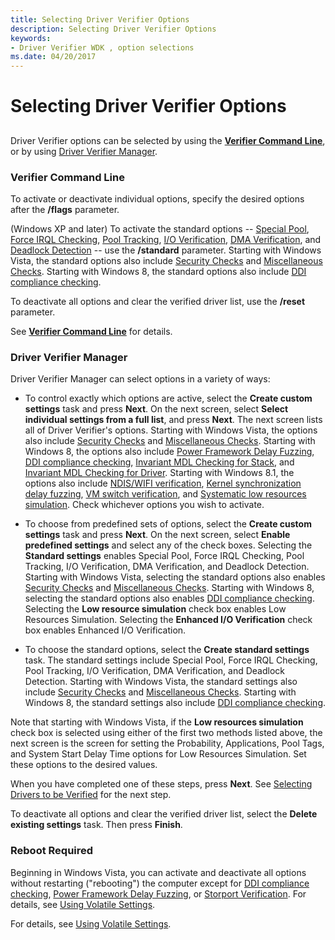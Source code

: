 ```yaml
---
title: Selecting Driver Verifier Options
description: Selecting Driver Verifier Options
keywords:
- Driver Verifier WDK , option selections
ms.date: 04/20/2017
---
```


# Selecting Driver Verifier Options


## <span id="ddk_selecting_driver_verifier_options_tools"></span><span id="DDK_SELECTING_DRIVER_VERIFIER_OPTIONS_TOOLS"></span>


Driver Verifier options can be selected by using the [**Verifier Command Line**](verifier-command-line.md), or by using [Driver Verifier Manager](driver-verifier-manager--windows-xp-and-later-.md).

### <span id="verifier_command_line"></span><span id="VERIFIER_COMMAND_LINE"></span>Verifier Command Line

To activate or deactivate individual options, specify the desired options after the **/flags** parameter.

(Windows XP and later) To activate the standard options -- [Special Pool](special-pool.md), [Force IRQL Checking](force-irql-checking.md), [Pool Tracking](pool-tracking.md), [I/O Verification](i-o-verification.md), [DMA Verification](dma-verification.md), and [Deadlock Detection](deadlock-detection.md) -- use the **/standard** parameter. Starting with Windows Vista, the standard options also include [Security Checks](security-checks.md) and [Miscellaneous Checks](miscellaneous-checks.md). Starting with Windows 8, the standard options also include [DDI compliance checking](ddi-compliance-checking.md).

To deactivate all options and clear the verified driver list, use the **/reset** parameter.

See [**Verifier Command Line**](verifier-command-line.md) for details.

### <span id="driver_verifier_manager__windows_xp_and_later_"></span><span id="DRIVER_VERIFIER_MANAGER__WINDOWS_XP_AND_LATER_"></span>Driver Verifier Manager

Driver Verifier Manager can select options in a variety of ways:

-   To control exactly which options are active, select the **Create custom settings** task and press **Next**. On the next screen, select **Select individual settings from a full list**, and press **Next**. The next screen lists all of Driver Verifier's options. Starting with Windows Vista, the options also include [Security Checks](security-checks.md) and [Miscellaneous Checks](miscellaneous-checks.md). Starting with Windows 8, the options also include [Power Framework Delay Fuzzing](concurrency-stress-test.md), [DDI compliance checking](ddi-compliance-checking.md), [Invariant MDL Checking for Stack](invariant-mdl-checking-for-stack.md), and [Invariant MDL Checking for Driver](invariant-mdl-checking-for-driver.md). Starting with Windows 8.1, the options also include [NDIS/WIFI verification](ndis-wifi-verification.md), [Kernel synchronization delay fuzzing](kernel-synchronization-delay-fuzzing.md), [VM switch verification](vm-switch-verification.md), and [Systematic low resources simulation](systematic-low-resource-simulation.md). Check whichever options you wish to activate.

-   To choose from predefined sets of options, select the **Create custom settings** task and press **Next**. On the next screen, select **Enable predefined settings** and select any of the check boxes. Selecting the **Standard settings** enables Special Pool, Force IRQL Checking, Pool Tracking, I/O Verification, DMA Verification, and Deadlock Detection. Starting with Windows Vista, selecting the standard options also enables [Security Checks](security-checks.md) and [Miscellaneous Checks](miscellaneous-checks.md). Starting with Windows 8, selecting the standard options also enables [DDI compliance checking](ddi-compliance-checking.md). Selecting the **Low resource simulation** check box enables Low Resources Simulation. Selecting the **Enhanced I/O Verification** check box enables Enhanced I/O Verification. 

-   To choose the standard options, select the **Create standard settings** task. The standard settings include Special Pool, Force IRQL Checking, Pool Tracking, I/O Verification, DMA Verification, and Deadlock Detection. Starting with Windows Vista, the standard settings also include [Security Checks](security-checks.md) and [Miscellaneous Checks](miscellaneous-checks.md). Starting with Windows 8, the standard settings also include [DDI compliance checking](ddi-compliance-checking.md).

Note that starting with Windows Vista, if the **Low resources simulation** check box is selected using either of the first two methods listed above, the next screen is the screen for setting the Probability, Applications, Pool Tags, and System Start Delay Time options for Low Resources Simulation. Set these options to the desired values.

When you have completed one of these steps, press **Next**. See [Selecting Drivers to be Verified](selecting-drivers-to-be-verified.md) for the next step.

To deactivate all options and clear the verified driver list, select the **Delete existing settings** task. Then press **Finish**.

### <span id="reboot_required"></span><span id="REBOOT_REQUIRED"></span>Reboot Required

Beginning in Windows Vista, you can activate and deactivate all options without restarting ("rebooting") the computer except for [DDI compliance checking](ddi-compliance-checking.md), [Power Framework Delay Fuzzing](concurrency-stress-test.md), or [Storport Verification](dv-storport-verification.md). For details, see [Using Volatile Settings](using-volatile-settings.md).

For details, see [Using Volatile Settings](using-volatile-settings.md).

